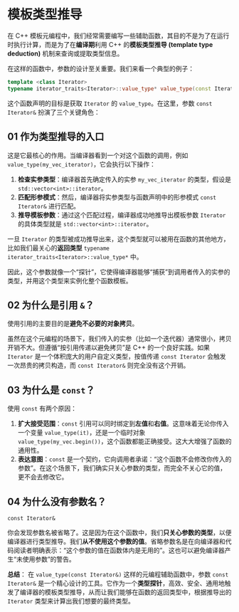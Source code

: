 # 模板类型推导

在 C++ 模板元编程中，我们经常需要编写一些辅助函数，其目的不是为了在运行时执行计算，而是为了在**编译期**利用 C++ 的**模板类型推导 (template type deduction)** 机制来查询或提取类型信息。

在这样的函数中，参数的设计至关重要。我们来看一个典型的例子：
```cpp
template <class Iterator>
typename iterator_traits<Iterator>::value_type* value_type(const Iterator&);
```
这个函数声明的目标是获取 `Iterator` 的 `value_type`。在这里，参数 `const Iterator&` 扮演了三个关键角色：

## 01 作为类型推导的入口

这是它最核心的作用。当编译器看到一个对这个函数的调用，例如 `value_type(my_vec_iterator)`，它会执行以下操作：

1.  **检查实参类型**：编译器首先确定传入的实参 `my_vec_iterator` 的类型，假设是 `std::vector<int>::iterator`。
2.  **匹配形参模式**：然后，编译器将实参类型与函数声明中的形参模式 `const Iterator&` 进行匹配。
3.  **推导模板参数**：通过这个匹配过程，编译器成功地推导出模板参数 `Iterator` 的具体类型就是 `std::vector<int>::iterator`。

一旦 `Iterator` 的类型被成功推导出来，这个类型就可以被用在函数的其他地方，比如我们最关心的**返回类型** `typename iterator_traits<Iterator>::value_type*` 中。

因此，这个参数就像一个“探针”，它使得编译器能够“捕获”到调用者传入的实参的类型，并用这个类型来实例化整个函数模板。

## 02 为什么是引用 `&`？

使用引用的主要目的是**避免不必要的对象拷贝**。

虽然在这个元编程的场景下，我们传入的实参（比如一个迭代器）通常很小，拷贝开销不大。但遵循“按引用传递以避免拷贝”是 C++ 的一个良好实践。如果 `Iterator` 是一个体积庞大的用户自定义类型，按值传递 `const Iterator` 会触发一次昂贵的拷贝构造，而 `const Iterator&` 则完全没有这个开销。

## 03 为什么是 `const`？

使用 `const` 有两个原因：

1.  **扩大接受范围**：`const` 引用可以同时绑定到**左值**和**右值**。这意味着无论你传入一个变量 `value_type(it)`，还是一个临时对象 `value_type(my_vec.begin())`，这个函数都能正确接受。这大大增强了函数的通用性。
2.  **表达意图**：`const` 是一个契约，它向调用者承诺：“这个函数不会修改你传入的参数”。在这个场景下，我们确实只关心参数的类型，而完全不关心它的值，更不会去修改它。

## 04 为什么没有参数名？

`const Iterator&`

你会发现参数名被省略了。这是因为在这个函数中，我们**只关心参数的类型**，以便编译器进行类型推导。我们**从不使用这个参数的值**。省略参数名是在向编译器和代码阅读者明确表示：“这个参数的值在函数体内是无用的”。这也可以避免编译器产生“未使用参数”的警告。

**总结**：
在 `value_type(const Iterator&)` 这样的元编程辅助函数中，参数 `const Iterator&` 是一个精心设计的工具。它作为一个**类型探针**，高效、安全、通用地触发了编译器的模板类型推导，从而让我们能够在函数的返回类型中，根据推导出的 `Iterator` 类型来计算出我们想要的最终类型。